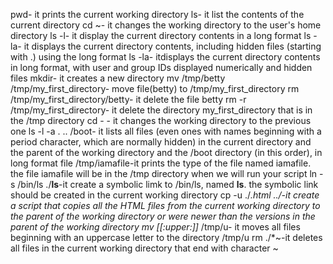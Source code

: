 pwd- it prints the current working directory
ls- it list the contents of the current directory
cd ~- it changes the working directory to the user's home directory
ls -l- it display the current directory contents in a long format
ls -la- it displays the current directory contents, including hidden files (starting with .) using the long format
ls -la- itdisplays the current directory contents in long format, with user and group IDs displayed numerically and hidden files
mkdir- it creates a new directory
mv /tmp/betty /tmp/my_first_directory- move file(betty) to /tmp/my_first_directory
rm /tmp/my_first_directory/betty- it delete the file betty
rm -r /tmp/my_first_directory- it delete the directory my_first_directory that is in the /tmp directory
cd - - it changes the working directory to the previous one
ls -l -a . .. /boot- it lists all files (even ones with names beginning with a period character, which are normally hidden) in the current directory and the parent of the working directory and the /boot directory (in this order), in long format
file /tmp/iamafile-it prints the type of the file named iamafile. the file iamafile will be in the /tmp directory when we will run your script
ln -s /bin/ls ./__ls__-it create a symbolic limk to /bin/ls, named __ls__. the symbolic link should be created in the current working directory
cp -u ./*.html ../-it create a script that copies all the HTML files from the current working directory to the parent of the working directory or were newer than the versions in the parent of the working directory
mv [[:upper:]]* /tmp/u- it moves all files beginning with an uppercase letter to the directory /tmp/u
rm ./*~-it deletes all files in the current working directory that end with character ~

